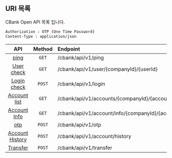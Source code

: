 ## URI 목록	
CBank Open API 목록 입니다.

```bash
Authorization : OTP (One Time Password)
Content-Type : application/json
```

|              API            |     Method    |               Endpoint              |
|:---------------------------:|:-------------:|:-----------------------------------|
|[ping](/cbank/api/ping.md#ping)      |      `GET`     |     /cbank/api/v1/ping                |
|[User check](/cbank/api/userCheck.md#user-check)    |      `GET`     |     /cbank/api/v1/user/{companyId}/{userId}  |
|[Login check](/cbank/api/loginCheck.md#account-history)    |      `POST`     |     /cbank/api/v1/login  |
|[Account list](/cbank/api/accountList.md#account-list)    |      `GET`     |     /cbank/api/v1/accounts/{companyId}/{accountId}  |
|[Account Info](/cbank/api/accountInfo.md#account-info)    |      `GET`     |     /cbank/api/v1/account/info/{companyId}/{accountId}  |
|[otp](/cbank/api/otp.md#otp)    |      `POST`     |     /cbank/api/v1/otp  |
|[Account History](/cbank/api/accountHistory.md#account-history)    |      `POST`     |     /cbank/api/v1/account/history  |
|[Transfer](/cbank/api/transfer.md#transfer)    |      `POST`     |     /cbank/api/v1/transfer  |
